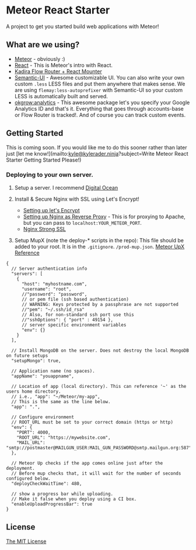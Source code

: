 # Meteor React Starter
A project to get you started build web applications with Meteor!

## What are we using?
* [Meteor](https://www.meteor.com/) - obviously :)
* [React](https://www.meteor.com/tutorials/react/creating-an-app) - This is Meteor's intro with React.
* [Kadira Flow Router + React Mounter](https://voice.kadira.io/getting-started-with-meteor-1-3-and-react-15e071e41cd1#.441xpasbc)
* [Semantic-UI](http://semantic-ui.com/) - Awesome customizable UI.  You can also write your own custom `.less` LESS files and put them anywhere that makes sense.  We are using `flemay:less-autoprefixer` with Semantic-UI so your custom LESS is automatically built and served.
* [okgrow:analytics](https://atmospherejs.com/okgrow/analytics) - This awesome package let's you specify your Google Analytics ID and that's it.  Everything that goes through accounts-base or Flow Router is tracked!.  And of course you can track custom events.

## Getting Started
This is coming soon.  If you would like me to do this sooner rather than later just [let me know!](mailto:kyle@kylerader.ninja?subject=Write Meteor React Starter Getting Started Please!)

### Deploying to your own server.
1. Setup a server.  I recommend [Digital Ocean](https://www.digitalocean.com/)
2. Install & Secure Nginx with SSL using Let's Encrypt!
    * [Setting up let's Encrypt](https://www.digitalocean.com/community/tutorials/how-to-secure-nginx-with-let-s-encrypt-on-ubuntu-14-04)
    * [Setting up Nginx as Reverse Proxy](https://www.digitalocean.com/community/tutorials/how-to-configure-nginx-as-a-reverse-proxy-for-apache) - This is for proxying to Apache, but you can pass to `localhost:YOUR_METEOR_PORT`.
    * [Nginx Strong SSL](https://raymii.org/s/tutorials/Strong_SSL_Security_On_nginx.html)

3. Setup MupX (note the deploy-* scripts in the repo): This file should be added to your root.  It is in the `.gitignore`. `/prod-mup.json`. [Meteor UpX Reference](https://github.com/arunoda/meteor-up/blob/mupx/README.md)
```
{
  // Server authentication info
  "servers": [
    {
      "host": "myhostname.com",
      "username": "root",
      //"password": "password",
      // or pem file (ssh based authentication)
      // WARNING: Keys protected by a passphrase are not supported
      //"pem": "~/.ssh/id_rsa"
      // Also, for non-standard ssh port use this
      //"sshOptions": { "port" : 49154 },
      // server specific environment variables
      "env": {}
    }
  ],

  // Install MongoDB on the server. Does not destroy the local MongoDB on future setups
  "setupMongo": true,

  // Application name (no spaces).
  "appName": "youappname",

  // Location of app (local directory). This can reference '~' as the users home directory.
  // i.e., "app": "~/Meteor/my-app",
  // This is the same as the line below.
  "app": ".",

  // Configure environment
  // ROOT_URL must be set to your correct domain (https or http)
  "env": {
    "PORT": 4000,
    "ROOT_URL": "https://mywebsite.com",
    "MAIL_URL": "smtp://postmaster@MAILGUN_USER:MAIL_GUN_PASSWORD@smtp.mailgun.org:587"
  },

  // Meteor Up checks if the app comes online just after the deployment.
  // Before mup checks that, it will wait for the number of seconds configured below.
  "deployCheckWaitTime": 480,

  // show a progress bar while uploading.
  // Make it false when you deploy using a CI box.
  "enableUploadProgressBar": true
}
```

## License
[The MIT License](./LICENSE)